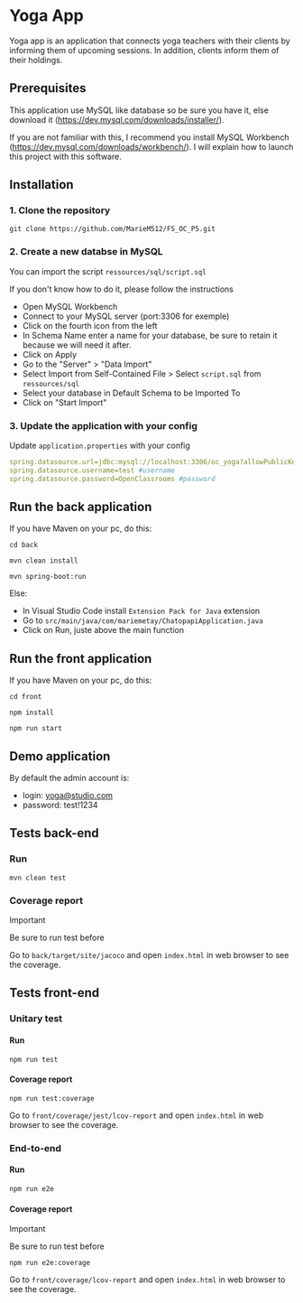 # Yoga App

Yoga app is an application that connects yoga teachers with their clients by informing them of upcoming sessions. In addition, clients inform them of their holdings.

## Prerequisites

This application use MySQL like database so be sure you have it, else download it (https://dev.mysql.com/downloads/installer/).

If you are not familiar with this, I recommend you install MySQL Workbench (https://dev.mysql.com/downloads/workbench/). I will explain how to launch this project with this software.

## Installation

### 1. Clone the repository
```
git clone https://github.com/MarieM512/FS_OC_P5.git
```

### 2. Create a new databse in MySQL

You can import the script `ressources/sql/script.sql`

If you don't know how to do it, please follow the instructions

- Open MySQL Workbench
- Connect to your MySQL server (port:3306 for exemple)
- Click on the fourth icon from the left
- In Schema Name enter a name for your database, be sure to retain it because we will need it after.
- Click on Apply
- Go to the "Server" > "Data Import"
- Select Import from Self-Contained File > Select `script.sql` from `ressources/sql`
- Select your database in Default Schema to be Imported To
- Click on "Start Import"

### 3. Update the application with your config

Update `application.properties` with your config
```yaml
spring.datasource.url=jdbc:mysql://localhost:3306/oc_yoga?allowPublicKeyRetrieval=true #replace oc_yoga with the name of your database
spring.datasource.username=test #username
spring.datasource.password=OpenClassrooms #password
```

## Run the back application

If you have Maven on your pc, do this:
```
cd back
```

```
mvn clean install
```

```
mvn spring-boot:run
```

Else:

- In Visual Studio Code install `Extension Pack for Java` extension
- Go to `src/main/java/com/mariemetay/ChatopapiApplication.java`
- Click on Run, juste above the main function

## Run the front application

If you have Maven on your pc, do this:
```
cd front
```

```
npm install
```

```
npm run start
```

## Demo application

By default the admin account is:
- login: yoga@studio.com
- password: test!1234

## Tests back-end

### Run
```
mvn clean test
```

### Coverage report

> [!IMPORTANT]
> Be sure to run test before

Go to `back/target/site/jacoco` and open `index.html` in web browser to see the coverage.

## Tests front-end

### Unitary test

#### Run
```
npm run test
```

#### Coverage report
```
npm run test:coverage
```

Go to `front/coverage/jest/lcov-report` and open `index.html` in web browser to see the coverage.

### End-to-end

#### Run
```
npm run e2e
```

#### Coverage report

> [!IMPORTANT]
> Be sure to run test before

```
npm run e2e:coverage
```

Go to `front/coverage/lcov-report` and open `index.html` in web browser to see the coverage.
